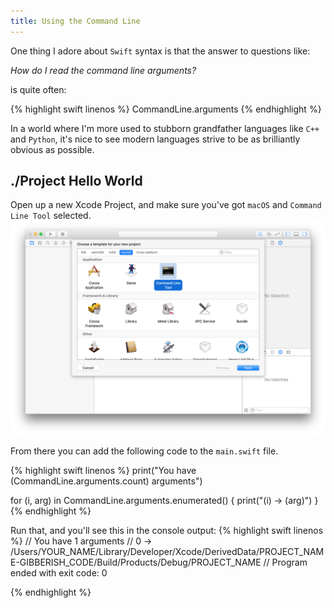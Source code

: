 ```yaml
---
title: Using the Command Line
---
```

One thing I adore about `Swift` syntax is that the answer to questions like:

*How do I read the command line arguments?*

is quite often:

{% highlight swift linenos %}
CommandLine.arguments
{% endhighlight %}

In a world where I'm more used to stubborn grandfather languages like `C++` and `Python`, it's nice to see modern languages strive to be as brilliantly obvious as possible.

## ./Project Hello World
Open up a new Xcode Project, and make sure you've got `macOS` and `Command Line Tool` selected.
![Xcode Template](/assets/2017-03-29-CommandLine/template.png)

From there you can add the following code to the `main.swift` file.

{% highlight swift linenos %}
print("You have \(CommandLine.arguments.count) arguments")

for (i, arg) in CommandLine.arguments.enumerated()
{
    print("\(i) -> \(arg)")
}
{% endhighlight %}

Run that, and you'll see this in the console output:
{% highlight swift linenos %}
// You have 1 arguments
// 0 -> /Users/YOUR_NAME/Library/Developer/Xcode/DerivedData/PROJECT_NAME-GIBBERISH_CODE/Build/Products/Debug/PROJECT_NAME
// Program ended with exit code: 0

{% endhighlight %}
